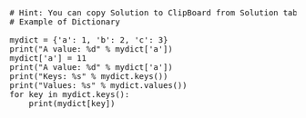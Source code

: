 <pre class="file" data-target="clipboard">
# Hint: You can copy Solution to ClipBoard from Solution tab in Step 4
# Example of Dictionary

mydict = {'a': 1, 'b': 2, 'c': 3}
print("A value: %d" % mydict['a'])
mydict['a'] = 11
print("A value: %d" % mydict['a'])
print("Keys: %s" % mydict.keys())
print("Values: %s" % mydict.values())
for key in mydict.keys():
	print(mydict[key])
</pre>

